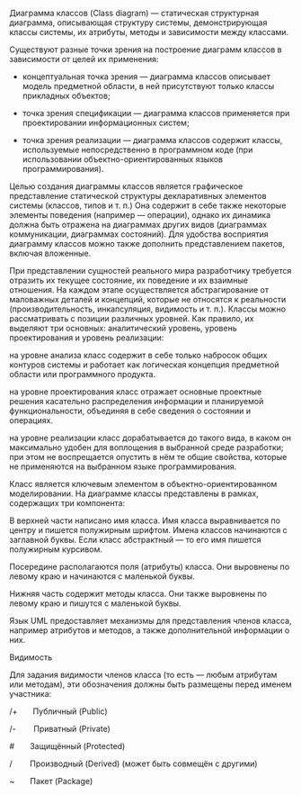Диаграмма классов (Class diagram) — статическая структурная диаграмма, описывающая структуру системы, демонстрирующая классы системы, их атрибуты, методы и зависимости между классами.

Существуют разные точки зрения на построение диаграмм классов в зависимости от целей их применения:

- концептуальная точка зрения — диаграмма классов описывает модель предметной области, в ней присутствуют только классы прикладных объектов;

- точка зрения спецификации — диаграмма классов применяется при проектировании информационных систем;

- точка зрения реализации — диаграмма классов содержит классы, используемые непосредственно в программном коде (при использовании объектно-ориентированных языков программирования).

Целью создания диаграммы классов является графическое представление статической структуры декларативных элементов системы (классов, типов и т. п.) Она содержит в себе также некоторые элементы поведения (например — операции), однако их динамика должна быть отражена на диаграммах других видов (диаграммах коммуникации, диаграммах состояний). Для удобства восприятия диаграмму классов можно также дополнить представлением пакетов, включая вложенные.

При представлении сущностей реального мира разработчику требуется отразить их текущее состояние, их поведение и их взаимные отношения. На каждом этапе осуществляется абстрагирование от маловажных деталей и концепций, которые не относятся к реальности (производительность, инкапсуляция, видимость и т. п.). Классы можно рассматривать с позиции различных уровней. Как правило, их выделяют три основных: аналитический уровень, уровень проектирования и уровень реализации:

на уровне анализа класс содержит в себе только набросок общих контуров системы и работает как логическая концепция предметной области или программного продукта.

на уровне проектирования класс отражает основные проектные решения касательно распределения информации и планируемой функциональности, объединяя в себе сведения о состоянии и операциях.

на уровне реализации класс дорабатывается до такого вида, в каком он максимально удобен для воплощения в выбранной среде разработки; при этом не воспрещается опустить в нём те общие свойства, которые не применяются на выбранном языке программирования.

Класс является ключевым элементом в объектно-ориентированном моделировании. На диаграмме классы представлены в рамках, содержащих три компонента:

В верхней части написано имя класса. Имя класса выравнивается по центру и пишется полужирным шрифтом. Имена классов начинаются с заглавной буквы. Если класс абстрактный — то его имя пишется полужирным курсивом.

Посередине располагаются поля (атрибуты) класса. Они выровнены по левому краю и начинаются с маленькой буквы.

Нижняя часть содержит методы класса. Они также выровнены по левому краю и пишутся с маленькой буквы.

Язык UML предоставляет механизмы для представления членов класса, например атрибутов и методов, а также дополнительной информации о них.

Видимость

Для задания видимости членов класса (то есть — любым атрибутам или методам), эти обозначения должны быть размещены перед именем участника:

/+       Публичный (Public)

/-        Приватный (Private)

#       Защищённый (Protected)

/        Производный (Derived) (может быть совмещён с другими)

~       Пакет (Package)
